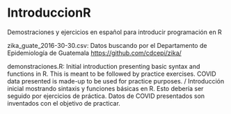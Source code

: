 # IntroduccionR
Demostraciones y ejercicios en español para introducir programación en R

zika_guate_2016-30-30.csv: Datos buscando por el Departamento de Epidemiología de Guatemala https://github.com/cdcepi/zika/

demonstraciones.R: Initial introduction presenting basic syntax and functions in R. This is meant to be followed by practice exercises. COVID data presented is made-up to be used for practice purposes. / Introducción inicial mostrando sintaxis y funciones básicas en R. Esto debería ser seguido por ejercicios de práctica. Datos de COVID presentados son inventados con el objetivo de practicar.  
